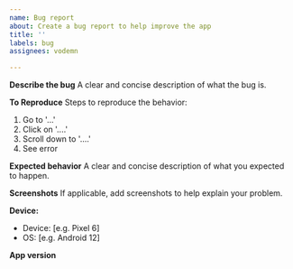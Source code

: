 ```yaml
---
name: Bug report
about: Create a bug report to help improve the app
title: ''
labels: bug
assignees: vodemn

---
```


**Describe the bug**
A clear and concise description of what the bug is.

**To Reproduce**
Steps to reproduce the behavior:
1. Go to '...'
2. Click on '....'
3. Scroll down to '....'
4. See error

**Expected behavior**
A clear and concise description of what you expected to happen.

**Screenshots**
If applicable, add screenshots to help explain your problem.

**Device:**
 - Device: [e.g. Pixel 6]
 - OS: [e.g. Android 12]

**App version**
